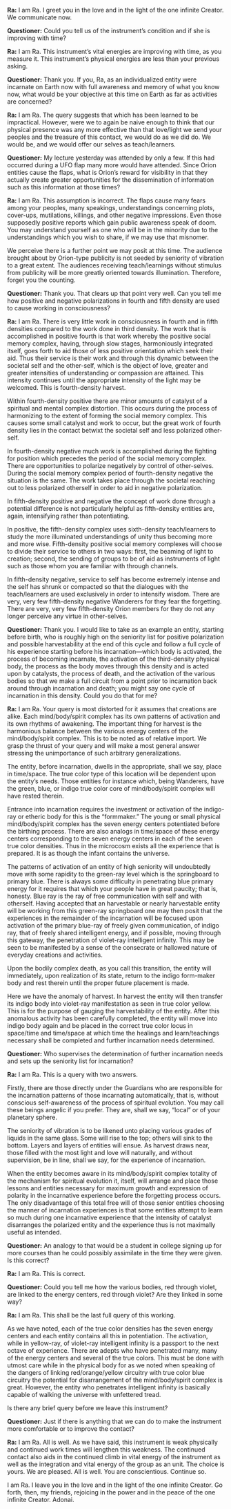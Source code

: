 <p><strong>Ra:</strong> I am Ra. I greet you in the love and in the light of the one infinite Creator. We communicate now.</p>
<p><strong>Questioner:</strong> Could you tell us of the instrument’s condition and if she is improving with time?</p>
<p><strong>Ra:</strong> I am Ra. This instrument’s vital energies are improving with time, as you measure it. This instrument’s physical energies are less than your previous asking.</p>
<p><strong>Questioner:</strong> Thank you. If you, Ra, as an individualized entity were incarnate on Earth now with full awareness and memory of what you know now, what would be your objective at this time on Earth as far as activities are concerned?</p>
<p><strong>Ra:</strong> I am Ra. The query suggests that which has been learned to be impractical. However, were we to again be naive enough to think that our physical presence was any more effective than that love/light we send your peoples and the treasure of this contact, we would do as we did do. We would be, and we would offer our selves as teach/learners.</p>
<p><strong>Questioner:</strong> My lecture yesterday was attended by only a few. If this had occurred during a UFO flap many more would have attended. Since Orion entities cause the flaps, what is Orion’s reward for visibility in that they actually create greater opportunities for the dissemination of information such as this information at those times?</p>
<p><strong>Ra:</strong> I am Ra. This assumption is incorrect. The flaps cause many fears among your peoples, many speakings, understandings concerning plots, cover-ups, mutilations, killings, and other negative impressions. Even those supposedly positive reports which gain public awareness speak of doom. You may understand yourself as one who will be in the minority due to the understandings which you wish to share, if we may use that misnomer.</p>
<p>We perceive there is a further point we may posit at this time. The audience brought about by Orion-type publicity is not seeded by seniority of vibration to a great extent. The audiences receiving teach/learnings without stimulus from publicity will be more greatly oriented towards illumination. Therefore, forget you the counting.</p>
<p><strong>Questioner:</strong> Thank you. That clears up that point very well. Can you tell me how positive and negative polarizations in fourth and fifth density are used to cause working in consciousness?</p>
<p><strong>Ra:</strong> I am Ra. There is very little work in consciousness in fourth and in fifth densities compared to the work done in third density. The work that is accomplished in positive fourth is that work whereby the positive social memory complex, having, through slow stages, harmoniously integrated itself, goes forth to aid those of less positive orientation which seek their aid. Thus their service is their work and through this dynamic between the societal self and the other-self, which is the object of love, greater and greater intensities of understanding or compassion are attained. This intensity continues until the appropriate intensity of the light may be welcomed. This is fourth-density harvest.</p>
<p>Within fourth-density positive there are minor amounts of catalyst of a spiritual and mental complex distortion. This occurs during the process of harmonizing to the extent of forming the social memory complex. This causes some small catalyst and work to occur, but the great work of fourth density lies in the contact betwixt the societal self and less polarized other-self.</p>
<p>In fourth-density negative much work is accomplished during the fighting for position which precedes the period of the social memory complex. There are opportunities to polarize negatively by control of other-selves. During the social memory complex period of fourth-density negative the situation is the same. The work takes place through the societal reaching out to less polarized otherself in order to aid in negative polarization.</p>
<p>In fifth-density positive and negative the concept of work done through a potential difference is not particularly helpful as fifth-density entities are, again, intensifying rather than potentiating.</p>
<p>In positive, the fifth-density complex uses sixth-density teach/learners to study the more illuminated understandings of unity thus becoming more and more wise. Fifth-density positive social memory complexes will choose to divide their service to others in two ways: first, the beaming of light to creation; second, the sending of groups to be of aid as instruments of light such as those whom you are familiar with through channels.</p>
<p>In fifth-density negative, service to self has become extremely intense and the self has shrunk or compacted so that the dialogues with the teach/learners are used exclusively in order to intensify wisdom. There are very, very few fifth-density negative Wanderers for they fear the forgetting. There are very, very few fifth-density Orion members for they do not any longer perceive any virtue in other-selves.</p>
<p><strong>Questioner:</strong> Thank you. I would like to take as an example an entity, starting before birth, who is roughly high on the seniority list for positive polarization and possible harvestability at the end of this cycle and follow a full cycle of his experience starting before his incarnation—which body is activated, the process of becoming incarnate, the activation of the third-density physical body, the process as the body moves through this density and is acted upon by catalysts, the process of death, and the activation of the various bodies so that we make a full circuit from a point prior to incarnation back around through incarnation and death; you might say one cycle of incarnation in this density. Could you do that for me?</p>
<p><strong>Ra:</strong> I am Ra. Your query is most distorted for it assumes that creations are alike. Each mind/body/spirit complex has its own patterns of activation and its own rhythms of awakening. The important thing for harvest is the harmonious balance between the various energy centers of the mind/body/spirit complex. This is to be noted as of relative import. We grasp the thrust of your query and will make a most general answer stressing the unimportance of such arbitrary generalizations.</p>
<p>The entity, before incarnation, dwells in the appropriate, shall we say, place in time/space. The true color type of this location will be dependent upon the entity’s needs. Those entities for instance which, being Wanderers, have the green, blue, or indigo true color core of mind/body/spirit complex will have rested therein.</p>
<p>Entrance into incarnation requires the investment or activation of the indigo-ray or etheric body for this is the “formmaker.” The young or small physical mind/body/spirit complex has the seven energy centers potentiated before the birthing process. There are also analogs in time/space of these energy centers corresponding to the seven energy centers in each of the seven true color densities. Thus in the microcosm exists all the experience that is prepared. It is as though the infant contains the universe.</p>
<p>The patterns of activation of an entity of high seniority will undoubtedly move with some rapidity to the green-ray level which is the springboard to primary blue. There is always some difficulty in penetrating blue primary energy for it requires that which your people have in great paucity; that is, honesty. Blue ray is the ray of free communication with self and with otherself. Having accepted that an harvestable or nearly harvestable entity will be working from this green-ray springboard one may then posit that the experiences in the remainder of the incarnation will be focused upon activation of the primary blue-ray of freely given communication, of indigo ray, that of freely shared intelligent energy, and if possible, moving through this gateway, the penetration of violet-ray intelligent infinity. This may be seen to be manifested by a sense of the consecrate or hallowed nature of everyday creations and activities.</p>
<p>Upon the bodily complex death, as you call this transition, the entity will immediately, upon realization of its state, return to the indigo form-maker body and rest therein until the proper future placement is made.</p>
<p>Here we have the anomaly of harvest. In harvest the entity will then transfer its indigo body into violet-ray manifestation as seen in true color yellow. This is for the purpose of gauging the harvestability of the entity. After this anomalous activity has been carefully completed, the entity will move into indigo body again and be placed in the correct true color locus in space/time and time/space at which time the healings and learn/teachings necessary shall be completed and further incarnation needs determined.</p>
<p><strong>Questioner:</strong> Who supervises the determination of further incarnation needs and sets up the seniority list for incarnation?</p>
<p><strong>Ra:</strong> I am Ra. This is a query with two answers.</p>
<p>Firstly, there are those directly under the Guardians who are responsible for the incarnation patterns of those incarnating automatically, that is, without conscious self-awareness of the process of spiritual evolution. You may call these beings angelic if you prefer. They are, shall we say, “local” or of your planetary sphere.</p>
<p>The seniority of vibration is to be likened unto placing various grades of liquids in the same glass. Some will rise to the top; others will sink to the bottom. Layers and layers of entities will ensue. As harvest draws near, those filled with the most light and love will naturally, and without supervision, be in line, shall we say, for the experience of incarnation.</p>
<p>When the entity becomes aware in its mind/body/spirit complex totality of the mechanism for spiritual evolution it, itself, will arrange and place those lessons and entities necessary for maximum growth and expression of polarity in the incarnative experience before the forgetting process occurs. The only disadvantage of this total free will of those senior entities choosing the manner of incarnation experiences is that some entities attempt to learn so much during one incarnative experience that the intensity of catalyst disarranges the polarized entity and the experience thus is not maximally useful as intended.</p>
<p><strong>Questioner:</strong> An analogy to that would be a student in college signing up for more courses than he could possibly assimilate in the time they were given. Is this correct?</p>
<p><strong>Ra:</strong> I am Ra. This is correct.</p>
<p><strong>Questioner:</strong> Could you tell me how the various bodies, red through violet, are linked to the energy centers, red through violet? Are they linked in some way?</p>
<p><strong>Ra:</strong> I am Ra. This shall be the last full query of this working.</p>
<p>As we have noted, each of the true color densities has the seven energy centers and each entity contains all this in potentiation. The activation, while in yellow-ray, of violet-ray intelligent infinity is a passport to the next octave of experience. There are adepts who have penetrated many, many of the energy centers and several of the true colors. This must be done with utmost care while in the physical body for as we noted when speaking of the dangers of linking red/orange/yellow circuitry with true color blue circuitry the potential for disarrangement of the mind/body/spirit complex is great. However, the entity who penetrates intelligent infinity is basically capable of walking the universe with unfettered tread.</p>
<p>Is there any brief query before we leave this instrument?</p>
<p><strong>Questioner:</strong> Just if there is anything that we can do to make the instrument more comfortable or to improve the contact?</p>
<p><strong>Ra:</strong> I am Ra. All is well. As we have said, this instrument is weak physically and continued work times will lengthen this weakness. The continued contact also aids in the continued climb in vital energy of the instrument as well as the integration and vital energy of the group as an unit. The choice is yours. We are pleased. All is well. You are conscientious. Continue so.</p>
<p>I am Ra. I leave you in the love and in the light of the one infinite Creator. Go forth, then, my friends, rejoicing in the power and in the peace of the one infinite Creator. Adonai.</p>